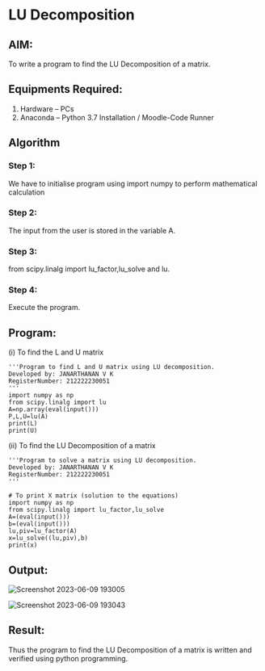 # LU Decomposition 

## AIM:
To write a program to find the LU Decomposition of a matrix.

## Equipments Required:
1. Hardware – PCs
2. Anaconda – Python 3.7 Installation / Moodle-Code Runner

## Algorithm
### Step 1:
We have to initialise program using import numpy to perform mathematical calculation

### Step 2:
The input from the user is stored in the variable A.

### Step 3:
from scipy.linalg import lu_factor,lu_solve and lu.

### Step 4:
Execute the program.

## Program:
(i) To find the L and U matrix
```
'''Program to find L and U matrix using LU decomposition.
Developed by: JANARTHANAN V K
RegisterNumber: 212222230051
'''
import numpy as np
from scipy.linalg import lu
A=np.array(eval(input()))
P,L,U=lu(A)
print(L)
print(U)

```
(ii) To find the LU Decomposition of a matrix
```
'''Program to solve a matrix using LU decomposition.
Developed by: JANARTHANAN V K
RegisterNumber: 212222230051
'''

# To print X matrix (solution to the equations)
import numpy as np
from scipy.linalg import lu_factor,lu_solve
A=(eval(input()))
b=(eval(input()))
lu,piv=lu_factor(A)
x=lu_solve((lu,piv),b)
print(x)
```

## Output:
![Screenshot 2023-06-09 193005](https://github.com/Janarthanan2/LU-Decomposition/assets/119393515/d5a855cb-09e6-4901-b731-9640118f8871)


![Screenshot 2023-06-09 193043](https://github.com/Janarthanan2/LU-Decomposition/assets/119393515/544529d8-b09c-43e5-81be-b2699629419d)


## Result:
Thus the program to find the LU Decomposition of a matrix is written and verified using python programming.

